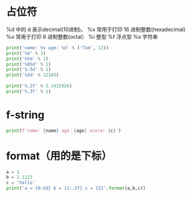# 占位符
%d 中的 d 表示decimal(10进制)。
%x 常用于打印 16 进制整数(hexadecimal)
%o 常用于打印 8 进制整数(octal）
%i 整型
%f 浮点型
%s 字符串
```python
print('name: %s age: %d' % ('Tom', 12))
print('%d' % 1)  
print('%5d' % 1)  
print('%05d' % 1)  
print('%-5d' % 1)  
print('%3d' % 12345)  
  
print('%.2f' % 3.1415926)  
print('%.3f' % 1)
```

# f-string

```python
print(f'name: {name} age：{age} score: {c}')
```
# format（用的是下标）

```python
a = 1  
b = 2.1123  
c = 'hello'
print('a = {0:5d} b = {1:.2f} c = {2}'.format(a,b,c))
```
